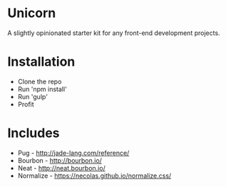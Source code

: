 # Unicorn
A slightly opinionated starter kit for any front-end development projects.

# Installation
- Clone the repo
- Run 'npm install'
- Run 'gulp'
- Profit

# Includes
- Pug - http://jade-lang.com/reference/
- Bourbon - http://bourbon.io/
- Neat - http://neat.bourbon.io/
- Normalize - https://necolas.github.io/normalize.css/
